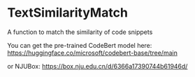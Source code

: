 # TextSimilarityMatch
A function to match the similarity of code snippets

You can get the pre-trained CodeBert model here: https://huggingface.co/microsoft/codebert-base/tree/main

or NJUBox: https://box.nju.edu.cn/d/6366a17390744b61946d/
